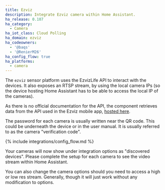 ```yaml
---
title: Ezviz
description: Integrate Ezviz camera within Home Assistant.
ha_release: 0.107
ha_category:
  - Camera
ha_iot_class: Cloud Polling
ha_domain: ezviz
ha_codeowners:
  - '@baqs'
  - '@RenierM26'
ha_config_flow: true
ha_platforms:
  - camera
---
```


The `ezviz` sensor platform uses the EzvizLife API to interact with the devices.
It also exposes an RTSP stream, by using the local camera IPs (so the device hosting Home Assistant has to be able to access the local IP of the cameras).

As there is no official documentation for the API, the component retrieves data from the API used in the Ezviz mobile app, [hosted here](https://apiieu.ezvizlife.com).

The password for each camera is usually written near the QR code. This could be underneath the device or in the user manual. It is usually referred to as the camera "verification code".

{% include integrations/config_flow.md %}

Your cameras will now show under integration options as "discovered devices". Please complete the setup for each camera to see the video stream within Home Assistant.

You can also change the camera options should you need to access a high or low res stream. Generally, though it will just work without any modification to options.
